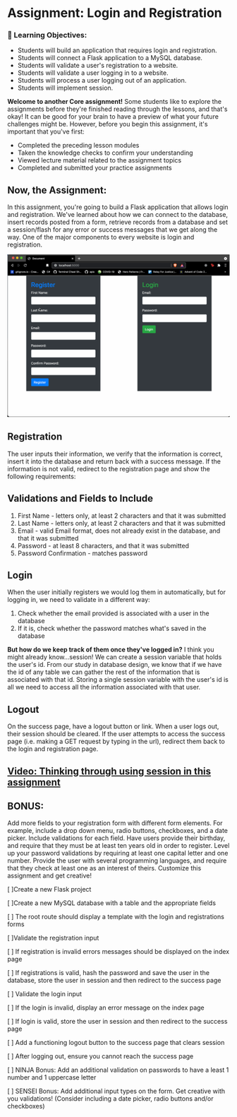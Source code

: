 # Assignment: Login and Registration

### 🔎 Learning Objectives:

-   Students will build an application that requires login and registration.
-   Students will connect a Flask application to a MySQL database.
-   Students will validate a user's registration to a website.
-   Students will validate a user logging in to a website.
-   Students will process a user logging out of an application.
-   Students will implement session.

**Welcome to another Core assignment!** Some students like to explore the assignments before they're finished reading through the lessons, and that's okay! It can be good for your brain to have a preview of what your future challenges might be. However, before you begin this assignment, it's important that you've first:

-   Completed the preceding lesson modules
-   Taken the knowledge checks to confirm your understanding
-   Viewed lecture material related to the assignment topics
-   Completed and submitted your practice assignments

## Now, the Assignment:

In this assignment, you're going to build a Flask application that allows login and registration. We've learned about how we can connect to the database, insert records posted from a form, retrieve records from a database and set a session/flash for any error or success messages that we get along the way. One of the major components to every website is login and registration.

![Login and Registration](/Python/flask_mysql/validation/Login_and_Registration/assests/Login_Reg.gif)

## Registration

The user inputs their information, we verify that the information is correct, insert it into the database and return back with a success message. If the information is not valid, redirect to the registration page and show the following requirements:

## Validations and Fields to Include

1. First Name - letters only, at least 2 characters and that it was submitted
1. Last Name - letters only, at least 2 characters and that it was submitted
1. Email - valid Email format, does not already exist in the database, and that it was submitted
1. Password - at least 8 characters, and that it was submitted
1. Password Confirmation - matches password

## Login

When the user initially registers we would log them in automatically, but for logging in, we need to validate in a different way:

1. Check whether the email provided is associated with a user in the database
1. If it is, check whether the password matches what's saved in the database

**But how do we keep track of them once they've logged in?** I think you might already know...session! We can create a session variable that holds the user's id. From our study in database design, we know that if we have the id of any table we can gather the rest of the information that is associated with that id. Storing a single session variable with the user's id is all we need to access all the information associated with that user.

## Logout

On the success page, have a logout button or link. When a user logs out, their session should be cleared. If the user attempts to access the success page (i.e. making a GET request by typing in the url), redirect them back to the login and registration page.

## [Video: Thinking through using session in this assignment](/Python/flask_mysql/validation/Login_and_Registration/assests/Screen_Recording.mov)

## BONUS:

Add more fields to your registration form with different form elements. For example, include a drop down menu, radio buttons, checkboxes, and a date picker. Include validations for each field. Have users provide their birthday, and require that they must be at least ten years old in order to register. Level up your password validations by requiring at least one capital letter and one number. Provide the user with several programming languages, and require that they check at least one as an interest of theirs. Customize this assignment and get creative!

[ ]Create a new Flask project

[ ]Create a new MySQL database with a table and the appropriate fields

[ ] The root route should display a template with the login and registrations forms

[ ]Validate the registration input

[ ] If registration is invalid errors messages should be displayed on the index page

[ ] If registrations is valid, hash the password and save the user in the database, store the user in session and then redirect to the success page

[ ] Validate the login input

[ ] If the login is invalid, display an error message on the index page

[ ] If login is valid, store the user in session and then redirect to the success page

[ ] Add a functioning logout button to the success page that clears session

[ ] After logging out, ensure you cannot reach the success page

[ ] NINJA Bonus: Add an additional validation on passwords to have a least 1 number and 1 uppercase letter

[ ] SENSEI Bonus: Add additional input types on the form. Get creative with you validations! (Consider including a date picker, radio buttons and/or checkboxes)
